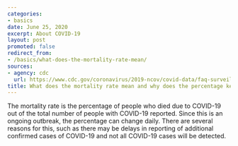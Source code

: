```yaml
---
categories:
- basics
date: June 25, 2020
excerpt: About COVID-19
layout: post
promoted: false
redirect_from:
- /basics/what-does-the-mortality-rate-mean/
sources:
- agency: cdc
  url: https://www.cdc.gov/coronavirus/2019-ncov/covid-data/faq-surveillance.html#Understanding-the-Data
title: What does the mortality rate mean and why does the percentage keep changing?
---
```


The mortality rate is the percentage of people who died due to COVID-19 out of the total number of people with COVID-19 reported. Since this is an ongoing outbreak, the percentage can change daily. There are several reasons for this, such as there may be delays in reporting of additional confirmed cases of COVID-19 and not all COVID-19 cases will be detected.